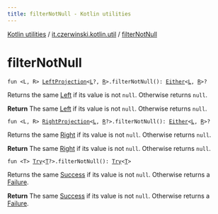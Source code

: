 ```yaml
---
title: filterNotNull - Kotlin utilities
---
```


[Kotlin utilities](../index.html) / [it.czerwinski.kotlin.util](index.html) / [filterNotNull](./filter-not-null.html)

# filterNotNull

`fun <L, R> `[`LeftProjection`](-left-projection/index.html)`<`[`L`](filter-not-null.html#L)`?, `[`R`](filter-not-null.html#R)`>.filterNotNull(): `[`Either`](-either/index.html)`<`[`L`](filter-not-null.html#L)`, `[`R`](filter-not-null.html#R)`>?`

Returns the same [Left](-left/index.html) if its value is not `null`. Otherwise returns `null`.

**Return**
The same [Left](-left/index.html) if its value is not `null`. Otherwise returns `null`.

`fun <L, R> `[`RightProjection`](-right-projection/index.html)`<`[`L`](filter-not-null.html#L)`, `[`R`](filter-not-null.html#R)`?>.filterNotNull(): `[`Either`](-either/index.html)`<`[`L`](filter-not-null.html#L)`, `[`R`](filter-not-null.html#R)`>?`

Returns the same [Right](-right/index.html) if its value is not `null`. Otherwise returns `null`.

**Return**
The same [Right](-right/index.html) if its value is not `null`. Otherwise returns `null`.

`fun <T> `[`Try`](-try/index.html)`<`[`T`](filter-not-null.html#T)`?>.filterNotNull(): `[`Try`](-try/index.html)`<`[`T`](filter-not-null.html#T)`>`

Returns the same [Success](-success/index.html) if its value is not `null`. Otherwise returns a [Failure](-failure/index.html).

**Return**
The same [Success](-success/index.html) if its value is not `null`. Otherwise returns a [Failure](-failure/index.html).

